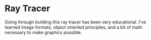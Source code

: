 # Ray Tracer
Going through building this ray tracer has been very educational. I've learned image formats, object oriented principles, and a bit of math necessary to make graphics possible.
